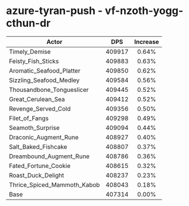 # azure-tyran-push - vf-nzoth-yogg-cthun-dr
| Actor | DPS | Increase |
|---|:---:|:---:|
|Timely_Demise|409917|0.64%|
|Feisty_Fish_Sticks|409883|0.63%|
|Aromatic_Seafood_Platter|409850|0.62%|
|Sizzling_Seafood_Medley|409584|0.56%|
|Thousandbone_Tongueslicer|409445|0.52%|
|Great_Cerulean_Sea|409412|0.52%|
|Revenge_Served_Cold|409356|0.50%|
|Filet_of_Fangs|409298|0.49%|
|Seamoth_Surprise|409094|0.44%|
|Draconic_Augment_Rune|408927|0.40%|
|Salt_Baked_Fishcake|408807|0.37%|
|Dreambound_Augment_Rune|408786|0.36%|
|Fated_Fortune_Cookie|408615|0.32%|
|Roast_Duck_Delight|408237|0.23%|
|Thrice_Spiced_Mammoth_Kabob|408043|0.18%|
|Base|407314|0.00%|
